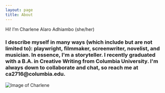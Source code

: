 ```yaml
---
layout: page
title: About
---
```


<p class="message">
  Hi! I’m Charlene Alaro Adhiambo (she/her)
</p>

   <h3> I describe myself in many ways (which include but are not limited to): playwright, filmmaker, screenwriter, novelist, and musician. In essence, I'm a storyteller. I recently graduated with a B.A. in Creative Writing from Columbia University. I'm always down to collaborate and chat, so reach me at ca2716@columbia.edu. </h3>

![Image of Charlene](https://static01.nyt.com/images/2020/03/08/nyregion/08xp-columbia1/08xp-columbia1-videoSixteenByNineJumbo1600.jpg)